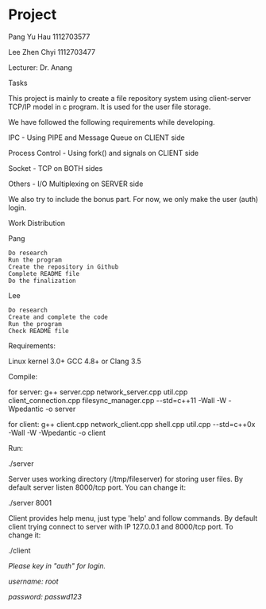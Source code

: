 # Project


Pang Yu Hau 1112703577

Lee Zhen Chyi 1112703477

Lecturer: Dr. Anang

Tasks

This project is mainly to create a file repository system using client-server TCP/IP model in c program. It is used for the user file storage.

We have followed the following requirements while developing.

IPC - Using PIPE and Message Queue on CLIENT side

Process Control - Using fork() and signals on CLIENT side

Socket - TCP on BOTH sides

Others - I/O Multiplexing on SERVER side


We also try to include the bonus part. For now, we only make the user (auth) login.

Work Distribution

Pang

    Do research
    Run the program
    Create the repository in Github
    Complete README file
    Do the finalization

Lee

    Do research
    Create and complete the code
    Run the program
    Check README file

Requirements:

Linux kernel 3.0+
GCC 4.8+ or Clang 3.5


Compile:

for server:
g++ server.cpp network_server.cpp util.cpp client_connection.cpp filesync_manager.cpp --std=c++11 -Wall -W -Wpedantic -o server


for client:
g++ client.cpp network_client.cpp shell.cpp util.cpp --std=c++0x -Wall -W -Wpedantic -o client


Run:

./server <port>

Server uses working directory (/tmp/fileserver) for storing user files.
By default server listen 8000/tcp port. You can change it:

./server 8001


Client provides help menu, just type 'help' and follow commands.
By default client trying connect to server with IP 127.0.0.1 and 8000/tcp port.
To change it:

./client <address> <port>


Please key in "auth" for login.

username: root

password: passwd123
